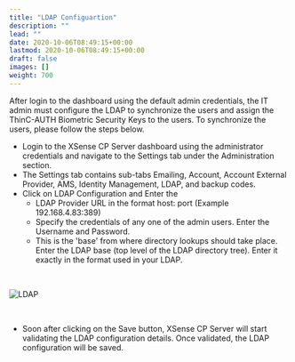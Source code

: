 ```yaml
---
title: "LDAP Configuartion"
description: ""
lead: ""
date: 2020-10-06T08:49:15+00:00
lastmod: 2020-10-06T08:49:15+00:00
draft: false
images: []
weight: 700
---
```


After login to the dashboard using the default admin credentials, the IT admin must configure the LDAP to synchronize the users and assign the ThinC-AUTH Biometric Security Keys to the users. To synchronize the users, please follow the steps below.

* Login to the XSense CP Server dashboard using the administrator credentials and navigate to the Settings tab under the Administration section.
* The Settings tab contains sub-tabs Emailing, Account, Account External Provider, AMS, Identity Management, LDAP, and backup codes.
* Click on LDAP Configuration and Enter the
  * LDAP Provider URL in the format host: port (Example 192.168.4.83:389)
  * Specify the credentials of any one of the admin users. Enter the Username and Password.
  * This is the 'base' from where directory lookups should take place. Enter the LDAP base (top level of the LDAP directory tree). Enter it exactly in the format used in your LDAP.

<br>

![LDAP](../../../../images/LDAP.png)

<br>

* Soon after clicking on the Save button, XSense CP Server will start validating the LDAP configuration details. Once validated, the LDAP configuration will be saved.
